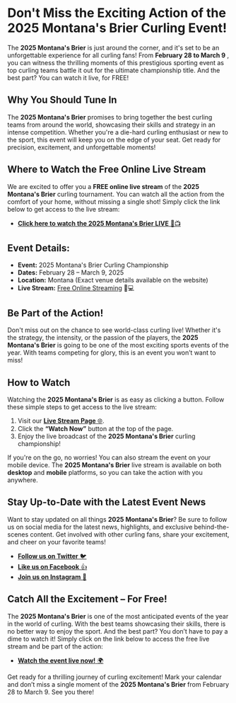 # Don't Miss the Exciting Action of the 2025 Montana's Brier Curling Event!

The **2025 Montana's Brier** is just around the corner, and it's set to be an unforgettable experience for all curling fans! From **February 28 to March 9** , you can witness the thrilling moments of this prestigious sporting event as top curling teams battle it out for the ultimate championship title. And the best part? You can watch it live, for FREE!

## Why You Should Tune In

The **2025 Montana's Brier** promises to bring together the best curling teams from around the world, showcasing their skills and strategy in an intense competition. Whether you're a die-hard curling enthusiast or new to the sport, this event will keep you on the edge of your seat. Get ready for precision, excitement, and unforgettable moments!

## Where to Watch the Free Online Live Stream

We are excited to offer you a **FREE online live stream** of the **2025 Montana's Brier** curling tournament. You can watch all the action from the comfort of your home, without missing a single shot! Simply click the link below to get access to the live stream:

- [**Click here to watch the 2025 Montana's Brier LIVE** 🎥📺](https://tinyurl.com/livestreamfreeo?st=2025montanasbrier&si=gh)

## Event Details:

- **Event:** 2025 Montana's Brier Curling Championship
- **Dates:** February 28 – March 9, 2025
- **Location:** Montana (Exact venue details available on the website)
- **Live Stream:** [Free Online Streaming](https://tinyurl.com/livestreamfreeo?st=2025montanasbrier&si=gh) 📱💻

## Be Part of the Action!

Don't miss out on the chance to see world-class curling live! Whether it's the strategy, the intensity, or the passion of the players, the **2025 Montana's Brier** is going to be one of the most exciting sports events of the year. With teams competing for glory, this is an event you won’t want to miss!

## How to Watch

Watching the **2025 Montana's Brier** is as easy as clicking a button. Follow these simple steps to get access to the live stream:

1. Visit our [**Live Stream Page** 🌐](https://tinyurl.com/livestreamfreeo?st=2025montanasbrier&si=gh).
2. Click the **“Watch Now”** button at the top of the page.
3. Enjoy the live broadcast of the **2025 Montana's Brier** curling championship!

If you're on the go, no worries! You can also stream the event on your mobile device. The **2025 Montana's Brier** live stream is available on both **desktop** and **mobile** platforms, so you can take the action with you anywhere.

## Stay Up-to-Date with the Latest Event News

Want to stay updated on all things **2025 Montana's Brier**? Be sure to follow us on social media for the latest news, highlights, and exclusive behind-the-scenes content. Get involved with other curling fans, share your excitement, and cheer on your favorite teams!

- [**Follow us on Twitter** 🐦](https://tinyurl.com/livestreamfreeo?st=2025montanasbrier&si=gh)
- [**Like us on Facebook** 👍](https://tinyurl.com/livestreamfreeo?st=2025montanasbrier&si=gh)
- [**Join us on Instagram** 📸](https://tinyurl.com/livestreamfreeo?st=2025montanasbrier&si=gh)

## Catch All the Excitement – For Free!

The **2025 Montana's Brier** is one of the most anticipated events of the year in the world of curling. With the best teams showcasing their skills, there is no better way to enjoy the sport. And the best part? You don’t have to pay a dime to watch it! Simply click on the link below to access the free live stream and be part of the action:

- [**Watch the event live now!** 🌍](https://tinyurl.com/livestreamfreeo?st=2025montanasbrier&si=gh)

Get ready for a thrilling journey of curling excitement! Mark your calendar and don’t miss a single moment of the **2025 Montana's Brier** from February 28 to March 9. See you there!
